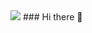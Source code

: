 <img src="https://capsule-render.vercel.app/api?type=waving&color=auto&height=300&section=header&text=Welcome&fontSize=60" />
### Hi there 👋
